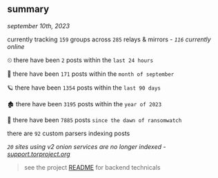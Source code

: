 
## summary
_september 10th, 2023_

currently tracking `159` groups across `285` relays & mirrors - _`116` currently online_

⏲ there have been `2` posts within the `last 24 hours`

🦈 there have been `171` posts within the `month of september`

🪐 there have been `1354` posts within the `last 90 days`

🏚 there have been `3195` posts within the `year of 2023`

🦕 there have been `7885` posts `since the dawn of ransomwatch`

there are `92` custom parsers indexing posts

_`20` sites using v2 onion services are no longer indexed - [support.torproject.org](https://support.torproject.org/onionservices/v2-deprecation/)_

> see the project [README](https://github.com/joshhighet/ransomwatch#ransomwatch--) for backend technicals
